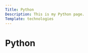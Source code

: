 ```yaml
---
Title: Python
Description: This is my Python page.
Template: technologies
---
```

Python
==========================